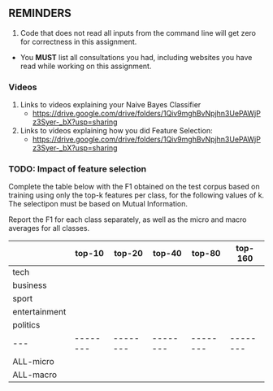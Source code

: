 ## REMINDERS

1. Code that does not read all inputs from the command line will get zero for correctness in this assignment.
+ You **MUST** list all consultations you had, including websites you have read while working on this assignment.


### Videos

1. Links to videos explaining your Naive Bayes Classifier
    * https://drive.google.com/drive/folders/1Qiv9mghBvNpjhn3UePAWjPz3Syer-_bX?usp=sharing
1. Links to videos explaining how you did Feature Selection:
    * https://drive.google.com/drive/folders/1Qiv9mghBvNpjhn3UePAWjPz3Syer-_bX?usp=sharing


### TODO: Impact of feature selection

Complete the table below with the F1 obtained on the test corpus based on training using only the top-k features per class, for the following values of k. The selectipon must be based on Mutual Information.

Report the F1 for each class separately, as well as the micro and macro averages for all classes.

|   | top-10 | top-20 | top-40 | top-80 | top-160|
|---|--------|--------|--------|--------|--------|
tech | | | | | |
business | | | | | |
sport | | | | | |
entertainment | | | | | |
politics | | | | | |
|---|--------|--------|--------|--------|--------|
ALL-micro | | | | | |
ALL-macro | | | | | |

